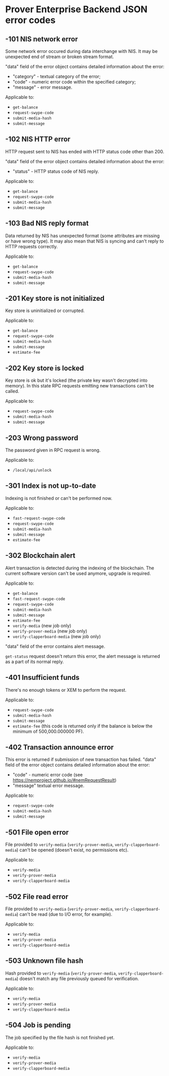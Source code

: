 # Prover Enterprise Backend JSON error codes

## -101 NIS network error

Some network error occured during data interchange with NIS. It may be
unexpected end of stream or broken stream format.

"data" field of the error object contains detailed information about the
error:

- "category" - textual category of the error;
- "code" - numeric error code within the specified category;
- "message" - error message.

Applicable to:

- `get-balance`
- `request-swype-code`
- `submit-media-hash`
- `submit-message`

## -102 NIS HTTP error

HTTP request sent to NIS has ended with HTTP status code other than 200.

"data" field of the error object contains detailed information about the
error:

- "status" - HTTP status code of NIS reply.

Applicable to:

- `get-balance`
- `request-swype-code`
- `submit-media-hash`
- `submit-message`

## -103 Bad NIS reply format

Data returned by NIS has unexpected format (some attributes are missing
or have wrong type). It may also mean that NIS is syncing and can't reply
to HTTP requests correctly.

Applicable to:

- `get-balance`
- `request-swype-code`
- `submit-media-hash`
- `submit-message`

## -201 Key store is not initialized

Key store is uninitialized or corrupted.

Applicable to:

- `get-balance`
- `request-swype-code`
- `submit-media-hash`
- `submit-message`
- `estimate-fee`

## -202 Key store is locked

Key store is ok but it's locked (the private key wasn't decrypted into
memory). In this state RPC requests emitting new transactions can't be
called.

Applicable to:

- `request-swype-code`
- `submit-media-hash`
- `submit-message`

## -203 Wrong password

The password given in RPC request is wrong.

Applicable to:

- `/local/api/unlock`

## -301 Index is not up-to-date

Indexing is not finished or can't be performed now.

Applicable to:

- `fast-request-swype-code`
- `request-swype-code`
- `submit-media-hash`
- `submit-message`
- `estimate-fee`

## -302 Blockchain alert

Alert transaction is detected during the indexing of the blockchain. The
current software version can't be used anymore, upgrade is required.

Applicable to:

- `get-balance`
- `fast-request-swype-code`
- `request-swype-code`
- `submit-media-hash`
- `submit-message`
- `estimate-fee`
- `verify-media` (new job only)
- `verify-prover-media` (new job only)
- `verify-clapperboard-media` (new job only)

"data" field of the error contains alert message.

`get-status` request doesn't return this error, the alert message is returned
as a part of its normal reply.

## -401 Insufficient funds

There's no enough tokens or XEM to perform the request.

Applicable to:

- `request-swype-code`
- `submit-media-hash`
- `submit-message`
- `estimate-fee` (this code is returned only if the balance is below the
  minimum of 500,000.000000 PF).

## -402 Transaction announce error

This error is returned if submission of new transaction has failed. "data"
field of the error object contains detailed information about the error:

- "code" - numeric error code (see https://nemproject.github.io/#nemRequestResult)
- "message" textual error message.

Applicable to:

- `request-swype-code`
- `submit-media-hash`
- `submit-message`

## -501 File open error

File provided to `verify-media` (`verify-prover-media`, `verify-clapperboard-media`)
can't be opened (doesn't exist, no permissions etc).

Applicable to:

- `verify-media`
- `verify-prover-media`
- `verify-clapperboard-media`

## -502 File read error

File provided to `verify-media` (`verify-prover-media`, `verify-clapperboard-media`)
can't be read (due to I/O error, for example).

Applicable to:

- `verify-media`
- `verify-prover-media`
- `verify-clapperboard-media`

## -503 Unknown file hash

Hash provided to `verify-media` (`verify-prover-media`, `verify-clapperboard-media`)
doesn't match any file previously queued for verification.

Applicable to:

- `verify-media`
- `verify-prover-media`
- `verify-clapperboard-media`

## -504 Job is pending

The job specified by the file hash is not finished yet.

Applicable to:

- `verify-media`
- `verify-prover-media`
- `verify-clapperboard-media`
